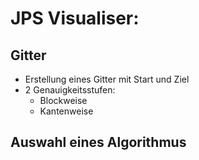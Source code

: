 # JPS Visualiser:
## Gitter
- Erstellung eines Gitter mit Start und Ziel
- 2 Genauigkeitsstufen:
    - Blockweise
    - Kantenweise
## Auswahl eines Algorithmus